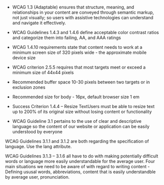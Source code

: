 - WCAG 1.3 (Adaptable) ensures that structure, meaning, and relationships in your content are conveyed through semantic markup, not just visually; so users with assistive technologies can understand and navigate it effectively.

- WCAG Guidelines 1.4.3 and 1.4.6 define acceptable color contrast ratios and categorize them into failing, AA, and AAA ratings

- WCAG 1.4.10 requirements state that content needs to work at a minimum screen size of 320 pixels wide - the approximate mobile device size

- WCAG criterion 2.5.5 requires that most targets meet or exceed a minimum size of 44x44 pixels

- Recommended buffer space 10-30 pixels between two targets or in exclusion zones

- Recommended size for body - 16px, default browser size 1 em

- Success Criterion 1.4.4 – Resize TextUsers must be able to resize text up to 200% of its original size without losing content or functionality

- WCAG Guideline 3.1 pertains to the use of clear and descriptive language so the content of our website or application can be easily understood by everyone

WCAG Guidelines 3.1.1 and 3.1.2 are both regarding the specification of language. Use the lang attribute.

WCAG Guidelines 3.1.3 – 3.1.6 all have to do with making potentially difficult words or language more easily understandable for the average user. Four main situations we need to be aware of with regard to writing content - Defining ususal words, abbreviations, content that is easily understandble by average user, pronunciation. 